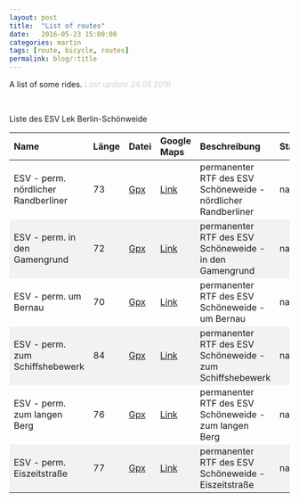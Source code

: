 ```yaml
---
layout: post
title:  "List of routes"
date:   2016-05-23 15:00:00
categories: martin
tags: [route, bicycle, routes]
permalink: blog/:title
---
```

<style>
    table {
        border-collapse: collapse;
        width: 100%;
    }
    thead {
        text-align: left;
    }
    tr:nth-child(even) {
        background-color: #f2f2f2;
    }
    tr:hover {
        background-color: #f5f5f5;
    }
</style>

A list of some rides. <span style="font-style: italic; color: lightgray;">Last update 24.05.2016<span>

<br>

<p>Liste des ESV Lek Berlin-Schönweide</p>

<table>
    <thead>
        <tr>
            <th>Name</th>
            <th>Länge</th>
            <th>Datei</th>
            <th>Google Maps</th>
            <th>Beschreibung</th>
            <th>Status</th>
        </tr>
    </thead>
    <tbody>
        <tr>
            <td>ESV - perm. nördlicher Randberliner</td>
            <td>73</td>
            <td><a href="../assets/routes/107942.gpx">Gpx</a></td>
            <td><a href="https://drive.google.com/open?id=1nx91Dw6B4eGoOxY4Ibeo-CzWHSI&usp=sharing" target="_blank">Link</a></td>
            <td>permanenter RTF des ESV Schöneweide - nördlicher Randberliner</td>
            <td>na</td>
        </tr>
        <tr>
            <td>ESV - perm. in den Gamengrund</td>
            <td>72</td>
            <td><a href="../assets/routes/107941.gpx">Gpx</a></td>
            <td><a href="https://drive.google.com/open?id=1yBeH0T0-jDcMmcq8TcdUILO5U7g&usp=sharing" target="_blank">Link</a></td>
            <td>permanenter RTF des ESV Schöneweide - in den Gamengrund</td>
            <td>na</td>
        </tr>
        <tr>
            <td>ESV - perm. um Bernau</td>
            <td>70</td>
            <td><a href="../assets/routes/107943.gpx">Gpx</a></td>
            <td><a href="https://drive.google.com/open?id=1MoihIJj7_203TJ-jJ_NDvbZQd-I&usp=sharing" target="_blank">Link</a></td>
            <td>permanenter RTF des ESV Schöneweide - um Bernau</td>
            <td>na</td>
        </tr>
        <tr>
            <td>ESV - perm. zum Schiffshebewerk</td>
            <td>84</td>
            <td><a href="../assets/routes/107947.gpx">Gpx</a></td>
            <td><a href="https://drive.google.com/open?id=1SvyasKNP0sHXKRCg79dKL9td0UI&usp=sharing" target="_blank">Link</a></td>
            <td>permanenter RTF des ESV Schöneweide - zum Schiffshebewerk</td>
            <td>na</td>
        </tr>
        <tr>
            <td>ESV - perm. zum langen Berg</td>
            <td>76</td>
            <td><a href="../assets/routes/107946.gpx">Gpx</a></td>
            <td><a href="https://drive.google.com/open?id=1O_jkE4m7Cdu_1ErmxExErf97j98&usp=sharing" target="_blank">Link</a></td>
            <td>permanenter RTF des ESV Schöneweide - zum langen Berg</td>
            <td>na</td>
        </tr>
        <tr>
            <td>ESV - perm. Eiszeitstraße</td>
            <td>77</td>
            <td><a href="../assets/routes/107950.gpx">Gpx</a></td>
            <td><a href="https://drive.google.com/open?id=1UX469pYZq_sQtbhHkFn1iRbP8J4&usp=sharing" target="_blank">Link</a></td>
            <td>permanenter RTF des ESV Schöneweide - Eiszeitstraße</td>
            <td>na</td>
        </tr>
    </tbody>
</table>